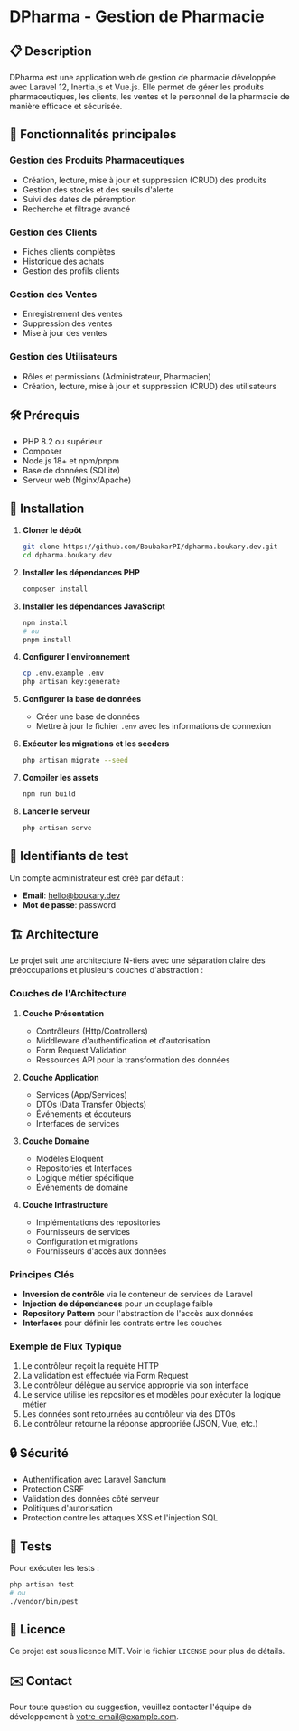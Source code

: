 # DPharma - Gestion de Pharmacie

## 📋 Description
DPharma est une application web de gestion de pharmacie développée avec Laravel 12, Inertia.js et Vue.js. Elle permet de gérer les produits pharmaceutiques, les clients, les ventes et le personnel de la pharmacie de manière efficace et sécurisée.

## 🚀 Fonctionnalités principales

### Gestion des Produits Pharmaceutiques
- Création, lecture, mise à jour et suppression (CRUD) des produits
- Gestion des stocks et des seuils d'alerte
- Suivi des dates de péremption
- Recherche et filtrage avancé

### Gestion des Clients
- Fiches clients complètes
- Historique des achats
- Gestion des profils clients

### Gestion des Ventes
- Enregistrement des ventes
- Suppression des ventes
- Mise à jour des ventes

### Gestion des Utilisateurs
- Rôles et permissions (Administrateur, Pharmacien)
- Création, lecture, mise à jour et suppression (CRUD) des utilisateurs

## 🛠️ Prérequis

- PHP 8.2 ou supérieur
- Composer
- Node.js 18+ et npm/pnpm
- Base de données (SQLite)
- Serveur web (Nginx/Apache)

## 🚀 Installation

1. **Cloner le dépôt**
   ```bash
   git clone https://github.com/BoubakarPI/dpharma.boukary.dev.git
   cd dpharma.boukary.dev
   ```

2. **Installer les dépendances PHP**
   ```bash
   composer install
   ```

3. **Installer les dépendances JavaScript**
   ```bash
   npm install
   # ou
   pnpm install
   ```

4. **Configurer l'environnement**
   ```bash
   cp .env.example .env
   php artisan key:generate
   ```

5. **Configurer la base de données**
   - Créer une base de données
   - Mettre à jour le fichier `.env` avec les informations de connexion

6. **Exécuter les migrations et les seeders**
   ```bash
   php artisan migrate --seed
   ```

7. **Compiler les assets**
   ```bash
   npm run build
   ```

8. **Lancer le serveur**
   ```bash
   php artisan serve
   ```


## 🔐 Identifiants de test

Un compte administrateur est créé par défaut :
- **Email**: hello@boukary.dev
- **Mot de passe**: password

## 🏗️ Architecture

Le projet suit une architecture N-tiers avec une séparation claire des préoccupations et plusieurs couches d'abstraction :

### Couches de l'Architecture

1. **Couche Présentation**
   - Contrôleurs (Http/Controllers)
   - Middleware d'authentification et d'autorisation
   - Form Request Validation
   - Ressources API pour la transformation des données

2. **Couche Application**
   - Services (App/Services)
   - DTOs (Data Transfer Objects)
   - Événements et écouteurs
   - Interfaces de services

3. **Couche Domaine**
   - Modèles Eloquent
   - Repositories et Interfaces
   - Logique métier spécifique
   - Événements de domaine

4. **Couche Infrastructure**
   - Implémentations des repositories
   - Fournisseurs de services
   - Configuration et migrations
   - Fournisseurs d'accès aux données

### Principes Clés
- **Inversion de contrôle** via le conteneur de services de Laravel
- **Injection de dépendances** pour un couplage faible
- **Repository Pattern** pour l'abstraction de l'accès aux données
- **Interfaces** pour définir les contrats entre les couches

### Exemple de Flux Typique
1. Le contrôleur reçoit la requête HTTP
2. La validation est effectuée via Form Request
3. Le contrôleur délègue au service approprié via son interface
4. Le service utilise les repositories et modèles pour exécuter la logique métier
5. Les données sont retournées au contrôleur via des DTOs
6. Le contrôleur retourne la réponse appropriée (JSON, Vue, etc.)

## 🔒 Sécurité

- Authentification avec Laravel Sanctum
- Protection CSRF
- Validation des données côté serveur
- Politiques d'autorisation
- Protection contre les attaques XSS et l'injection SQL

## 🧪 Tests

Pour exécuter les tests :
```bash
php artisan test
# ou
./vendor/bin/pest
```

## 📝 Licence

Ce projet est sous licence MIT. Voir le fichier `LICENSE` pour plus de détails.

## ✉️ Contact

Pour toute question ou suggestion, veuillez contacter l'équipe de développement à [votre-email@example.com](mailto:votre-email@example.com).
